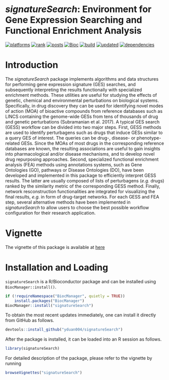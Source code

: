 
# _signatureSearch_: Environment for Gene Expression Searching and Functional Enrichment Analysis

[![platforms](http://www.bioconductor.org/shields/availability/3.10/signatureSearch.svg)](http://www.bioconductor.org/packages/devel/bioc/html/signatureSearch.html#archives)
[![rank](http://www.bioconductor.org/shields/downloads/devel/signatureSearch.svg)](http://bioconductor.org/packages/stats/bioc/signatureSearch/)
[![posts](http://www.bioconductor.org/shields/posts/signatureSearch.svg)](https://support.bioconductor.org/t/signatureSearch/)
[![Bioc](http://www.bioconductor.org/shields/years-in-bioc/signatureSearch.svg)](http://www.bioconductor.org/packages/devel/bioc/html/signatureSearch.html#since)
[![build](http://www.bioconductor.org/shields/build/devel/bioc/signatureSearch.svg)](http://bioconductor.org/checkResults/devel/bioc-LATEST/signatureSearch/)
[![updated](http://www.bioconductor.org/shields/lastcommit/devel/bioc/signatureSearch.svg)](http://bioconductor.org/checkResults/devel/bioc-LATEST/signatureSearch/)
[![dependencies](http://www.bioconductor.org/shields/dependencies/devel/signatureSearch.svg)](http://www.bioconductor.org/packages/devel/bioc/html/signatureSearch.html#since)

# Introduction

The _signatureSearch_ package implements algorithms and data structures for
performing gene expression signature (GES) searches, and subsequently
interpreting the results functionally with specialized enrichment methods.
These utilities are useful for studying the effects of genetic, chemical and
environmental perturbations on biological systems. Specifically, in drug
discovery they can be used for identifying novel modes of action (MOA) of
bioactive compounds from reference databases such as LINCS containing the
genome-wide GESs from tens of thousands of drug and genetic perturbations
(Subramanian et al. 2017). A typical GES search (GESS) workflow can be divided into
two major steps.  First, GESS methods are used to identify
perturbagens such as drugs that induce GESs similar to a query GES of interest.
The queries can be drug-, disease- or phenotype-related GESs. Since the
MOAs of most drugs in the corresponding reference databases are known, the
resulting associations are useful to gain insights into pharmacological and/or
disease mechanisms, and to develop novel drug repurposing approaches. Second,
specialized functional enrichment analysis (FEA) methods using annotations
systems, such as Gene Ontologies (GO), pathways or Disease Ontologies (DO),
have been developed and implemented in this package to efficiently interpret
GESS results. The latter are usually composed of lists of perturbagens (_e.g._
drugs) ranked by the similarity metric of the corresponding GESS method.
Finally, network resconstruction functionalities are integrated for visualizing
the final results, _e.g._ in form of drug-target networks. For each GESS and FEA
step, several alternative methods have been implemented in _signatureSearch_ to
allow users to choose the best possible workflow configuration for their
research application. 

# Vignette
The vignette of this package is available at [here](https://www.bioconductor.org/packages/release/bioc/vignettes/signatureSearch/inst/doc/signatureSearch.html)

# Installation and Loading

`signatureSearch` is a R/Bioconductor package and can be installed using 
`BiocManager::install()`.

```r
if (!requireNamespace("BiocManager", quietly = TRUE))
    install.packages("BiocManager")
BiocManager::install("signatureSearch")
```
To obtain the most recent updates immediately, one can install it directly from 
GitHub as follows.
```r
devtools::install_github("yduan004/signatureSearch")
```

After the package is installed, it can be loaded into an R session as follows.
```r
library(signatureSearch)
```
For detailed description of the package, please refer to the vignette by running
```r
browseVignettes("signatureSearch")
```


